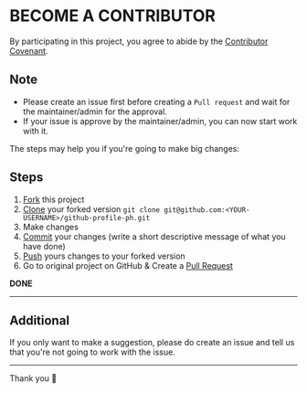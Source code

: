 # BECOME A CONTRIBUTOR

By participating in this project, you agree to abide by the [Contributor Covenant](CONTRIBUTING.md).

## Note
- Please create an issue first before creating a `Pull request` and wait for the maintainer/admin for the approval.
- If your issue is approve by the maintainer/admin, you can now start work with it. 

The steps may help you if you're going to make big changes:

## Steps

1. [Fork](https://help.github.com/articles/fork-a-repo/) this project
2. [Clone](https://help.github.com/articles/fork-a-repo/#step-2-create-a-local-clone-of-your-fork) your forked version `git clone git@github.com:<YOUR-USERNAME>/github-profile-ph.git`
3. Make changes 
4. [Commit](https://help.github.com/articles/adding-a-file-to-a-repository-using-the-command-line/) your changes (write a short descriptive message of what you have done)
5. [Push](https://help.github.com/articles/pushing-to-a-remote/) yours changes to your forked version
6. Go to original project on GitHub & Create a [Pull Request](https://help.github.com/articles/about-pull-requests/)

**DONE**

<hr />

## Additional
If you only want to make a suggestion, please do create an issue and tell us that you're not going to work with the issue.

<hr />
Thank you 🙂
